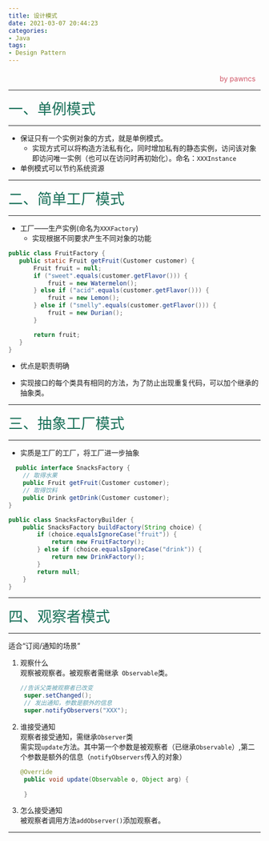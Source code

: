 ```yaml
---
title: 设计模式
date: 2021-03-07 20:44:23
categories:
- Java
tags:
- Design Pattern
---
```

<style>
.title1{
    font-size:36px;
    color:#e7767f;
    /* 桃红 */

}
.title2{
    font-size:29px;
    color:#176f58;
    /* 祖母绿 */
}
.title3{
    font-size:22px;
    color:#21a675;
    /* 石绿 */
}
.title4{
    font-size:15px;
    color:#a8cd34;
    /* 柳绿 */
}
.name{

    margin-left: auto;
    text-align: right;
    color: #d05667;
    margin-right: 10px;
    margin-top: 20px;
    /*海棠红*/
}
</style>

<div class="name">by pawncs</div>

-----
<div class="title2">一、单例模式</div>

-----
+ 保证只有一个实例对象的方式，就是单例模式。  
  + 实现方式可以将构造方法私有化，同时增加私有的静态实例，访问该对象即访问唯一实例（也可以在访问时再初始化）。命名：`XXXInstance`
+ 单例模式可以节约系统资源
-----
<div class="title2">二、简单工厂模式</div>

-----
+ 工厂——生产实例(命名为`XXXFactory`)
  + 实现根据不同要求产生不同对象的功能
 ~~~java
 public class FruitFactory {
    public static Fruit getFruit(Customer customer) {
        Fruit fruit = null;
        if ("sweet".equals(customer.getFlavor())) {
            fruit = new Watermelon();
        } else if ("acid".equals(customer.getFlavor())) {
            fruit = new Lemon();
        } else if ("smelly".equals(customer.getFlavor())) {
            fruit = new Durian();
        }

        return fruit;
    }
}
 ~~~
+ 优点是职责明确

+ 实现接口的每个类具有相同的方法，为了防止出现重复代码，可以加个继承的抽象类。

-----
<div class="title2">三、抽象工厂模式</div>

-----
+ 实质是工厂的工厂，将工厂进一步抽象
~~~java
  public interface SnacksFactory {
    // 取得水果
    public Fruit getFruit(Customer customer);
    // 取得饮料
    public Drink getDrink(Customer customer);
}

public class SnacksFactoryBuilder {
    public SnacksFactory buildFactory(String choice) {
        if (choice.equalsIgnoreCase("fruit")) {
            return new FruitFactory();
        } else if (choice.equalsIgnoreCase("drink")) {
            return new DrinkFactory();
        }
        return null;
    }
}
~~~

-----
<div class="title2">四、观察者模式</div>

-----
适合“订阅/通知的场景”

1. 观察什么  
   观察被观察者。被观察者需继承` Observable`类。  
   ~~~java
   //告诉父类被观察者已改变
    super.setChanged();
    // 发出通知，参数是额外的信息
    super.notifyObservers("XXX");
   ~~~
2. 谁接受通知  
   观察者接受通知，需继承`Observer`类  
   需实现`update`方法。其中第一个参数是被观察者（已继承`Observable`）,第二个参数是额外的信息（`notifyObservers`传入的对象）
   ~~~java
   @Override
    public void update(Observable o, Object arg) {
        
    }
   ~~~
3. 怎么接受通知  
   被观察者调用方法`addObserver()`添加观察者。
-----
